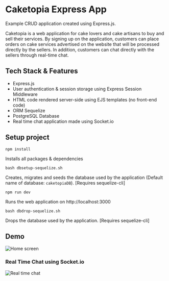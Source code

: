 # Caketopia Express App

Example CRUD application created using Express.js.

Caketopia is a web application for cake lovers and cake artisans to buy and sell their services. By signing up on the application, customers can place orders on cake services advertised on the website that will be processed directly by the sellers. In addition, customers can chat directly with the sellers through real-time chat.

## Tech Stack & Features
 - Express.js 
 - User authentication & session storage using Express Session Middleware
 - HTML code rendered server-side using EJS templates (no front-end code)
 - ORM Sequelize
 - PostgreSQL Database
 - Real time chat application made using Socket.io

## Setup project

```npm install```

Installs all packages & dependencies

```bash dbsetup-sequelize.sh```

Creates, migrates and seeds the database used by the application (Default name of database: `caketopiaDB`). [Requires sequelize-cli]

```npm run dev```

Runs the web application on http://localhost:3000

```bash dbdrop-sequelize.sh```

Drops the database used by the application. [Requires sequelize-cli]

## Demo

![Home screen](demo-screenshots/caketopia-home.png)

### Real Time Chat using Socket.io

![Real time chat](demo-screenshots/real-time-chat.gif)